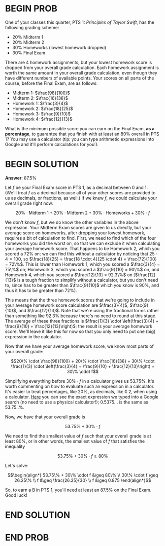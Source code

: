 # BEGIN PROB

One of your classes this quarter, PTS 1: _Principles of Taylor Swift_, has the following grading scheme:

- 20% Midterm 1
- 20% Midterm 2
- 30% Homeworks (lowest homework dropped)
- 30% Final Exam

There are 4 homework assignments, but your lowest homework score is dropped from your overall grade calculation. Each homework assignment is worth the same amount in your overall grade calculation, even though they have different numbers of available points. Your scores on all parts of the course, before the Final Exam, are as follows:

- Midterm 1: $\frac{98}{100}$
- Midterm 2: $\frac{16}{38}$
- Homework 1: $\frac{3}{4}$
- Homework 2: $\frac{18}{25}$
- Homework 3: $\frac{9}{10}$
- Homework 4: $\frac{12}{13}$

What is the minimum possible score you can earn on the Final Exam, **as a percentage**, to guarantee that you finish with at least an 80% overall in PTS 1? You may use a calculator (tip: you can type arithmetic expressions into Google and it'll perform calculations for you!).

# BEGIN SOLUTION

**Answer**: 87.5%

Let $f$ be your Final Exam score in PTS 1, as a decimal between 0 and 1. (We'll treat $f$ as a decimal because all of your other scores are provided to us as decimals, or fractions, as well.) If we knew $f$, we could calculate your overall grade right now:

$$20\% \cdot \text{Midterm 1} + 20\% \cdot \text{Midterm 2} + 30\% \cdot \text{Homeworks} + 30\% \cdot f$$

We don't know $f$, but we do know the other variables in the above expression. Your Midterm Exam scores are given to us directly, but your average score on homeworks, after dropping your lowest homework, requires a bit of calculation to find. First, we need to find which of the four homeworks you did the worst on, so that we can exclude it when calculating your average homework score. That happens to be Homework 2, which you scored a 72% on; we can find this without a calculator by noticing that $25 \cdot 4 = 100$, so $\frac{18}{25} = \frac{18 \cdot 4}{25 \cdot 4} = \frac{72}{100} = 72\%$. This is lower than Homework 1, which you scored a $\frac{3}{4} = 75\%$ on; Homework 3, which you scored a $\frac{9}{10} = 90\%$ on, and Homework 4, which you scored a $\frac{12}{13} = 92.3\%$ on ($\frac{12}{13}$ is a tough fraction to simplify without a calculator, but you don't need to, since has to be greater than $\frac{9}{10}$ which you know is 90%, and thus it has to be greater than 72%).

This means that the three homework scores that we're going to include in your average homework score calculation are $\frac{3}{4}$, $\frac{9}{10}$, and $\frac{12}{13}$. Note that we're using the fractional forms rather than something like 92.3% because there's no need to round at this stage. The average of these three fractions is $\frac{1}{3} \cdot \left(\frac{3}{4} + \frac{9}{10} + \frac{12}{13}\right)$; the result is your average homework score. We'll leave it like this for now so that you only need to put one (big) expression in the calculator.

Now that we have your average homework score, we know most parts of your overall grade:

$$20\% \cdot \frac{98}{100} + 20\% \cdot \frac{16}{38} + 30\% \cdot \frac{1}{3} \cdot \left(\frac{3}{4} + \frac{9}{10} + \frac{12}{13}\right) + 30\% \cdot f$$

Simplifying everything before $30\% \cdot f$ in a calculator gives us 53.75%. It's worth commenting on _how_ to evaluate such an expression in a calculator. It's easier to treat percentages, like 20%, as decimals, like 0.2, when using a calculator. [Here](https://www.google.com/search?q=0.2+*+(98%2F100)+%2B+0.2+*+(16%2F38)+%2B+0.3+*+(3%2F4+%2B+9%2F10+%2B+12%2F13)+%2F+3&sourceid=chrome&ie=UTF-8) you can see the exact expression we typed into a Google search (no need to use a physical calculator!); 0.5375... is the same as 53.75..%.

Now, we have that your overall grade is

$$53.75\% + 30\% \cdot f$$

We need to find the smallest value of $f$ such that your overall grade is at least 80%, or in other words, the smallest value of $f$ that satisfies the inequality

$$53.75\% + 30\% \cdot f \geq 80\%$$

Let's solve:

$$\begin{align*} 53.75\% + 30\% \cdot f &\geq 80\% \\ 30\% \cdot f \geq 26.25\% \\ f &\geq \frac{26.25}{30} \\ f &\geq 0.875 \end{align*}$$

So, to earn a B in PTS 1, you'll need at least an 87.5% on the Final Exam. Good luck!

# END SOLUTION

# END PROB